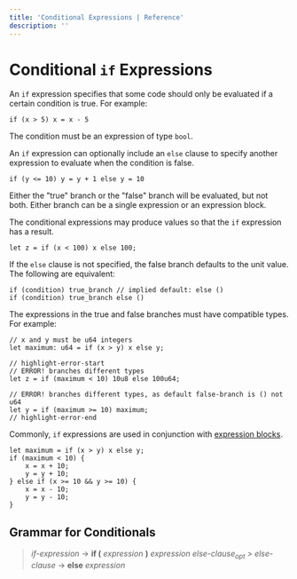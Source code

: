 ```yaml
---
title: 'Conditional Expressions | Reference'
description: ''
---
```


# Conditional `if` Expressions

An `if` expression specifies that some code should only be evaluated if a certain condition is true.
For example:

```move
if (x > 5) x = x - 5
```

The condition must be an expression of type `bool`.

An `if` expression can optionally include an `else` clause to specify another expression to evaluate
when the condition is false.

```move
if (y <= 10) y = y + 1 else y = 10
```

Either the "true" branch or the "false" branch will be evaluated, but not both. Either branch can be
a single expression or an expression block.

The conditional expressions may produce values so that the `if` expression has a result.

```move
let z = if (x < 100) x else 100;
```

If the `else` clause is not specified, the false branch defaults to the unit value. The following
are equivalent:

```move
if (condition) true_branch // implied default: else ()
if (condition) true_branch else ()
```

The expressions in the true and false branches must have compatible types. For example:

```move
// x and y must be u64 integers
let maximum: u64 = if (x > y) x else y;

// highlight-error-start
// ERROR! branches different types
let z = if (maximum < 10) 10u8 else 100u64;

// ERROR! branches different types, as default false-branch is () not u64
let y = if (maximum >= 10) maximum;
// highlight-error-end
```

Commonly, `if` expressions are used in conjunction with
[expression blocks](./../variables#expression-blocks).

```move
let maximum = if (x > y) x else y;
if (maximum < 10) {
    x = x + 10;
    y = y + 10;
} else if (x >= 10 && y >= 10) {
    x = x - 10;
    y = y - 10;
}
```

## Grammar for Conditionals

> _if-expression_ → **if (** _expression_ **)** _expression_ _else-clause_<sub>_opt_</sub> >
> _else-clause_ → **else** _expression_
